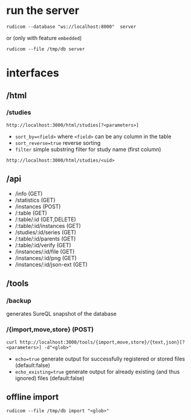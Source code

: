 # run the server

    rudicom --database "ws://localhost:8000"  server
or (only with feature `embedded`)

    rudicom --file /tmp/db server 

# interfaces

## /html

### /studies
`http://localhost:3000/html/studies[?<parameters>]`
- `sort_by=<field>` where `<field>` can be any column in the table
- `sort_reverse=true` reverse sorting
- `filter` simple substring filter for study name (first column)

`http://localhost:3000/html/studies/<uid>`

## /api
- /info (GET)
- /statistics (GET)
- /instances (POST)
- /:table (GET)
- /:table/:id (GET,DELETE)
- /:table/:id/instances (GET)
- /studies/:id/series (GET)
- /:table/:id/parents (GET)
- /:table/:id/verify (GET)
- /instances/:id/file (GET)
- /instances/:id/png (GET)
- /instances/:id/json-ext (GET)

## /tools
### /backup
generates SureQL snapshot of the database
### /{import,move,store} (POST)
`curl http://localhost:3000/tools/{import,move,store}/{text,json}[?<parameters>] -d"<glob>"`
- `echo=true` generate output for successfully registered or stored files (default:false)
- `echo_existing=true` generate output for already existing (and thus ignored) files (default:false)

## offline import
    rudicom --file /tmp/db import "<glob>"
